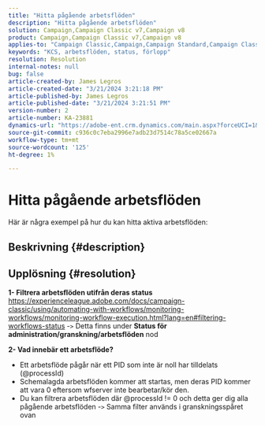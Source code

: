 ```yaml
---
title: "Hitta pågående arbetsflöden"
description: "Hitta pågående arbetsflöden"
solution: Campaign,Campaign Classic v7,Campaign v8
product: Campaign,Campaign Classic v7,Campaign v8
applies-to: "Campaign Classic,Campaign,Campaign Standard,Campaign Classic v7,Campaign v8"
keywords: "KCS, arbetsflöden, status, förlopp"
resolution: Resolution
internal-notes: null
bug: false
article-created-by: James Legros
article-created-date: "3/21/2024 3:21:18 PM"
article-published-by: James Legros
article-published-date: "3/21/2024 3:21:51 PM"
version-number: 2
article-number: KA-23881
dynamics-url: "https://adobe-ent.crm.dynamics.com/main.aspx?forceUCI=1&pagetype=entityrecord&etn=knowledgearticle&id=1b39a7a7-96e7-ee11-904d-6045bd006704"
source-git-commit: c936c0c7eba2996e7adb23d7514c78a5ce02667a
workflow-type: tm+mt
source-wordcount: '125'
ht-degree: 1%

---
```


# Hitta pågående arbetsflöden




Här är några exempel på hur du kan hitta aktiva arbetsflöden:

## Beskrivning {#description}





## Upplösning {#resolution}


<b>1- Filtrera arbetsflöden utifrån deras status</b>
https://experienceleague.adobe.com/docs/campaign-classic/using/automating-with-workflows/monitoring-workflows/monitoring-workflow-execution.html?lang=en#filtering-workflows-status -`>`  Detta finns under <b>Status för administration/granskning/arbetsflöden</b> nod

<b>2- Vad innebär ett arbetsflöde?</b>
- Ett arbetsflöde pågår när ett PID som inte är noll har tilldelats (@processId)
- Schemalagda arbetsflöden kommer att startas, men deras PID kommer att vara 0 eftersom wfserver inte bearbetar/kör den.
- Du kan filtrera arbetsflöden där @processId != 0 och detta ger dig alla pågående arbetsflöden -`>`  Samma filter används i granskningsspåret ovan

